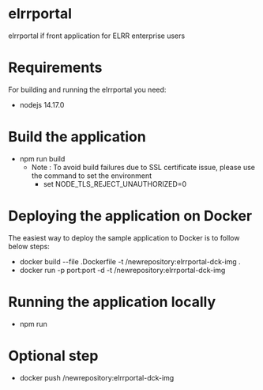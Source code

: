 # elrrportal     
elrrportal if front application for ELRR enterprise users

# Requirements
For building and running the elrrportal you need:
- nodejs 14.17.0

# Build the application
- npm run build
   - Note : To avoid build failures due to SSL certificate issue, please use the command to set the environment
      - set NODE_TLS_REJECT_UNAUTHORIZED=0

# Deploying the application on Docker 
The easiest way to deploy the sample application to Docker is to follow below steps:
- docker build --file .Dockerfile -t <docker-hub>/newrepository:elrrportal-dck-img .
- docker run -p port:port  -d -t  <docker-hub>/newrepository:elrrportal-dck-img         

# Running the application locally
 
  - npm run

# Optional step 
- docker push <docker-hub>/newrepository:elrrportal-dck-img         
